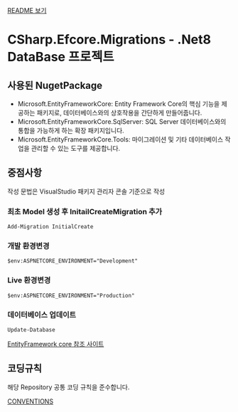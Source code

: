 [README 보기](../README.md)

# CSharp.Efcore.Migrations - .Net8 DataBase 프로젝트

## 사용된 NugetPackage

- Microsoft.EntityFrameworkCore: Entity Framework Core의 핵심 기능을 제공하는 패키지로, 데이터베이스와의 상호작용을 간단하게 만들어줍니다.
- Microsoft.EntityFrameworkCore.SqlServer: SQL Server 데이터베이스와의 통합을 가능하게 하는 확장 패키지입니다.
- Microsoft.EntityFrameworkCore.Tools: 마이그레이션 및 기타 데이터베이스 작업을 관리할 수 있는 도구를 제공합니다.

## 중점사항

작성 문법은 VisualStudio 패키지 관리자 콘솔 기준으로 작성

### 최초 Model 생성 후 InitailCreateMigration 추가

```
Add-Migration InitialCreate
```

### 개발 환경변경

```
$env:ASPNETCORE_ENVIRONMENT="Development"
```

### Live 환경변경

```
$env:ASPNETCORE_ENVIRONMENT="Production"
```

### 데이터베이스 업데이트

```
Update-Database
```

[EntityFramework core 참조 사이트](https://learn.microsoft.com/ko-kr/ef/core/managing-schemas/migrations/?tabs=dotnet-core-cli)

## 코딩규칙

해당 Repository 공통 코딩 규칙을 준수합니다.

[CONVENTIONS](CONVENTIONS.md)
